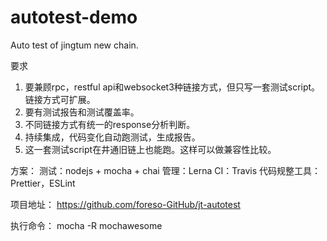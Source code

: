 # autotest-demo
Auto test of jingtum new chain.

要求
1. 要兼顾rpc，restful api和websocket3种链接方式，但只写一套测试script。链接方式可扩展。
2. 要有测试报告和测试覆盖率。
3. 不同链接方式有统一的response分析判断。
4. 持续集成，代码变化自动跑测试，生成报告。
5. 这一套测试script在井通旧链上也能跑。这样可以做兼容性比较。

方案：
测试：nodejs + mocha + chai
管理：Lerna
CI：Travis
代码规整工具：Prettier，ESLint

项目地址：
https://github.com/foreso-GitHub/jt-autotest

执行命令：
mocha -R mochawesome
